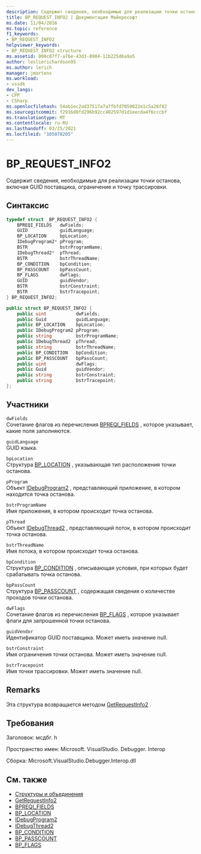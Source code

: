 ```yaml
---
description: Содержит сведения, необходимые для реализации точки останова, включая GUID поставщика, ограничение и точку трассировки.
title: BP_REQUEST_INFO2 | Документация Майкрософт
ms.date: 11/04/2016
ms.topic: reference
f1_keywords:
- BP_REQUEST_INFO2
helpviewer_keywords:
- BP_REQUEST_INFO2 structure
ms.assetid: 008c87f7-a76e-43d3-8904-11b225d6a9a5
author: leslierichardson95
ms.author: lerich
manager: jmartens
ms.workload:
- vssdk
dev_langs:
- CPP
- CSharp
ms.openlocfilehash: 54ab1ec2ad37517a7a7fbfd7059022e1c5a26f82
ms.sourcegitcommit: f2916d8fd296b92cc402597d1d1eecda4f6cccbf
ms.translationtype: MT
ms.contentlocale: ru-RU
ms.lasthandoff: 03/25/2021
ms.locfileid: "105078205"
---
```

# <a name="bp_request_info2"></a>BP_REQUEST_INFO2
Содержит сведения, необходимые для реализации точки останова, включая GUID поставщика, ограничение и точку трассировки.

## <a name="syntax"></a>Синтаксис

```cpp
typedef struct _BP_REQUEST_INFO2 {
    BPREQI_FIELDS   dwFields;
    GUID            guidLanguage;
    BP_LOCATION     bpLocation;
    IDebugProgram2* pProgram;
    BSTR            bstrProgramName;
    IDebugThread2*  pThread;
    BSTR            bstrThreadName;
    BP_CONDITION    bpCondition;
    BP_PASSCOUNT    bpPassCount;
    BP_FLAGS        dwFlags;
    GUID            guidVendor;
    BSTR            bstrConstraint;
    BSTR            bstrTracepoint;
} BP_REQUEST_INFO2;
```

```csharp
public struct BP_REQUEST_INFO2 {
    public uint           dwFields;
    public Guid           guidLanguage;
    public BP_LOCATION    bpLocation;
    public IDebugProgram2 pProgram;
    public string         bstrProgramName;
    public IDebugThread2  pThread;
    public string         bstrThreadName;
    public BP_CONDITION   bpCondition;
    public BP_PASSCOUNT   bpPassCount;
    public uint           dwFlags;
    public Guid           guidVendor;
    public string         bstrConstraint;
    public string         bstrTracepoint;
};
```

## <a name="members"></a>Участники
`dwFields`\
Сочетание флагов из перечисления [BPREQI_FIELDS](../../../extensibility/debugger/reference/bpreqi-fields.md) , которое указывает, какие поля заполняются.

`guidLanguage`\
GUID языка.

`bpLocation`\
Структура [BP_LOCATION](../../../extensibility/debugger/reference/bp-location.md) , указывающая тип расположения точки останова.

`pProgram`\
Объект [IDebugProgram2](../../../extensibility/debugger/reference/idebugprogram2.md) , представляющий приложение, в котором находится точка останова.

`bstrProgramName`\
Имя приложения, в котором происходит точка останова.

`pThread`\
Объект [IDebugThread2](../../../extensibility/debugger/reference/idebugthread2.md) , представляющий поток, в котором происходит точка останова.

`bstrThreadName`\
Имя потока, в котором происходит точка останова.

`bpCondition`\
Структура [BP_CONDITION](../../../extensibility/debugger/reference/bp-condition.md) , описывающая условия, при которых будет срабатывать точка останова.

`bpPassCount`\
Структура [BP_PASSCOUNT](../../../extensibility/debugger/reference/bp-passcount.md) , содержащая сведения о количестве проходов точки останова.

`dwFlags`\
Сочетание флагов из перечисления [BP_FLAGS](../../../extensibility/debugger/reference/bp-flags.md) , которое указывает флаги для запрошенной точки останова.

`guidVendor`\
Идентификатор GUID поставщика. Может иметь значение null.

`bstrConstraint`\
Имя ограничения точки останова. Может иметь значение null.

`bstrTracepoint`\
Имя точки трассировки. Может иметь значение null.

## <a name="remarks"></a>Remarks
Эта структура возвращается методом [GetRequestInfo2](../../../extensibility/debugger/reference/idebugbreakpointrequest3-getrequestinfo2.md) .

## <a name="requirements"></a>Требования
Заголовок: мсдбг. h

Пространство имен: Microsoft. VisualStudio. Debugger. Interop

Сборка: Microsoft.VisualStudio.Debugger.Interop.dll

## <a name="see-also"></a>См. также
- [Структуры и объединения](../../../extensibility/debugger/reference/structures-and-unions.md)
- [GetRequestInfo2](../../../extensibility/debugger/reference/idebugbreakpointrequest3-getrequestinfo2.md)
- [BPREQI_FIELDS](../../../extensibility/debugger/reference/bpreqi-fields.md)
- [BP_LOCATION](../../../extensibility/debugger/reference/bp-location.md)
- [IDebugProgram2](../../../extensibility/debugger/reference/idebugprogram2.md)
- [IDebugThread2](../../../extensibility/debugger/reference/idebugthread2.md)
- [BP_CONDITION](../../../extensibility/debugger/reference/bp-condition.md)
- [BP_PASSCOUNT](../../../extensibility/debugger/reference/bp-passcount.md)
- [BP_FLAGS](../../../extensibility/debugger/reference/bp-flags.md)
